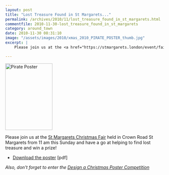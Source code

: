 ```yaml
---
layout: post
title: "Lost Treasure Found in St Margarets..."
permalink: /archives/2010/11/lost_treasure_found_in_st_margarets.html
commentfile: 2010-11-30-lost_treasure_found_in_st_margarets
category: around_town
date: 2010-11-30 08:31:10
image: "/assets/images/2010/xmas_2010_PIRATE_POSTER_thumb.jpg"
excerpt: |
    Please join us at the <a href="https://stmargarets.london/event/fair/200705142573">St Margarets Christmas Fair</a> held in Crown Road St Margarets from 11 am this Sunday and have a go at helping to find lost treasure and win a prize!

---
```


<a href="/assets/images/2010/xmas_2010_PIRATE_POSTER.jpg" title="See larger version of - Pirate Poster"><img src="/assets/images/2010/xmas_2010_PIRATE_POSTER_thumb.jpg" width="150" height="212" alt="Pirate Poster" class="photo right" /></a>

Please join us at the [St Margarets Christmas Fair](/event/fair/200705142573) held in Crown Road St Margarets from 11 am this Sunday and have a go at helping to find lost treasure and win a prize!

-   [Download the poster](/assets/images/2010/xmas_2010_PIRATE_POSTER.pdf) \[pdf\]

<em>Also, don't forget to enter the [Design a Christmas Poster Competition](/archives/2010/11/st_margarets_design_a_christmas_poster_competition.html)</em>

